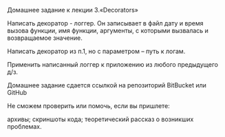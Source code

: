 Домашнее задание к лекции 3.«Decorators»

Написать декоратор - логгер. Он записывает в файл дату и время вызова функции, имя функции, аргументы, с которыми вызвалась и возвращаемое значение.

Написать декоратор из п.1, но с параметром – путь к логам.

Применить написанный логгер к приложению из любого предыдущего д/з.

Домашнее задание сдается ссылкой на репозиторий BitBucket или GitHub

Не сможем проверить или помочь, если вы пришлете:

архивы;
скриншоты кода;
теоретический рассказ о возникших проблемах.
